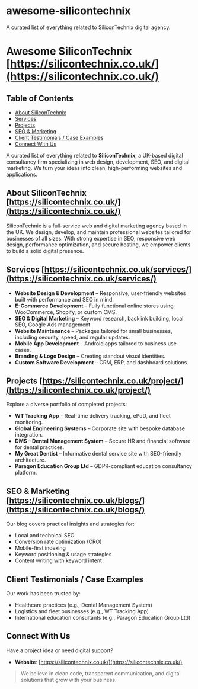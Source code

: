# awesome-silicontechnix
A curated list of everything related to SiliconTechnix digital agency.
# Awesome SiliconTechnix [https://silicontechnix.co.uk/](https://silicontechnix.co.uk/)
## Table of Contents
- [About SiliconTechnix](#about-silicontechnix)
- [Services](#services)
- [Projects](#projects)
- [SEO & Marketing](#seo--marketing)
- [Client Testimonials / Case Examples](#client-testimonials--case-examples)
- [Connect With Us](#connect-with-us)

A curated list of everything related to **SiliconTechnix**, a UK-based digital consultancy firm specializing in web design, development, SEO, and digital marketing. We turn your ideas into clean, high-performing websites and applications.

## About SiliconTechnix [https://silicontechnix.co.uk/](https://silicontechnix.co.uk/)
SiliconTechnix is a full-service web and digital marketing agency based in the UK. We design, develop, and maintain professional websites tailored for businesses of all sizes. With strong expertise in SEO, responsive web design, performance optimization, and secure hosting, we empower clients to build a solid digital presence.

## Services [https://silicontechnix.co.uk/services/](https://silicontechnix.co.uk/services/)
- **Website Design & Development** – Responsive, user-friendly websites built with performance and SEO in mind.
- **E-Commerce Development** – Fully functional online stores using WooCommerce, Shopify, or custom CMS.
- **SEO & Digital Marketing** – Keyword research, backlink building, local SEO, Google Ads management.
- **Website Maintenance** – Packages tailored for small businesses, including security, speed, and regular updates.
- **Mobile App Development** – Android apps tailored to business use-cases.
- **Branding & Logo Design** – Creating standout visual identities.
- **Custom Software Development** – CRM, ERP, and dashboard solutions.

## Projects [https://silicontechnix.co.uk/project/](https://silicontechnix.co.uk/project/)
Explore a diverse portfolio of completed projects:
- **WT Tracking App** – Real-time delivery tracking, ePoD, and fleet monitoring.
- **Global Engineering Systems** – Corporate site with bespoke database integration.
- **DMS – Dental Management System** – Secure HR and financial software for dental practices.
- **My Great Dentist** – Informative dental service site with SEO-friendly architecture.
- **Paragon Education Group Ltd** – GDPR-compliant education consultancy platform.

## SEO & Marketing [https://silicontechnix.co.uk/blogs/](https://silicontechnix.co.uk/blogs/)
Our blog covers practical insights and strategies for:
- Local and technical SEO
- Conversion rate optimization (CRO)
- Mobile-first indexing
- Keyword positioning & usage strategies
- Content writing with keyword intent

## Client Testimonials / Case Examples
Our work has been trusted by:
- Healthcare practices (e.g., Dental Management System)
- Logistics and fleet businesses (e.g., WT Tracking App)
- International education consultants (e.g., Paragon Education Group Ltd)

## Connect With Us
Have a project idea or need digital support?
- **Website**: [https://silicontechnix.co.uk/](https://silicontechnix.co.uk/)

> We believe in clean code, transparent communication, and digital solutions that grow with your business.

